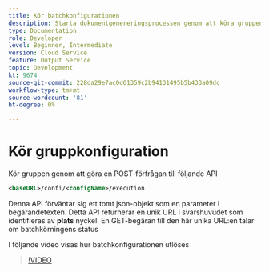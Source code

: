 ```yaml
---
title: Kör batchkonfigurationen
description: Starta dokumentgenereringsprocessen genom att köra gruppen
type: Documentation
role: Developer
level: Beginner, Intermediate
version: Cloud Service
feature: Output Service
topic: Development
kt: 9674
source-git-commit: 228da29e7ac0d61359c2b94131495b5b433a09dc
workflow-type: tm+mt
source-wordcount: '81'
ht-degree: 0%

---
```


# Kör gruppkonfiguration

Kör gruppen genom att göra en POST-förfrågan till följande API

```xml
<baseURL>/confi/<configName>/execution
```

Denna API förväntar sig ett tomt json-objekt som en parameter i begärandetexten.
Detta API returnerar en unik URL i svarshuvudet som identifieras av **plats** nyckel.
En GET-begäran till den här unika URL:en talar om batchkörningens status

I följande video visas hur batchkonfigurationen utlöses

>[!VIDEO](https://video.tv.adobe.com/v/340242/?quality=12&learn=on)
